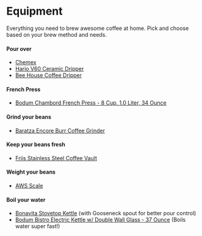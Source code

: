 # Equipment

Everything you need to brew awesome coffee at home. Pick and choose based on your brew method and needs.

#### Pour over

- [Chemex](http://www.amazon.com/Chemex-6-Cup-Classic-Series-Coffee/dp/B0000YWF5E/)
- [Hario V60 Ceramic Dripper](http://www.amazon.com/Hario-VDC-02W-Ceramic-Coffee-Dripper/dp/B000P4D5HG/)
- [Bee House Coffee Dripper](http://buy.stumptowncoffee.com/bee-house-dripper.html)

#### French Press

- [Bodum Chambord French Press - 8 Cup, 1.0 Liter, 34 Ounce](http://www.amazon.com/gp/product/B001LQHQT0/)

#### Grind your beans

- [Baratza Encore Burr Coffee Grinder](http://www.amazon.com/Baratza-Encore-Conical-Coffee-Grinder/dp/B007F183LK/)

#### Keep your beans fresh

- [Friis Stainless Steel Coffee Vault](http://www.amazon.com/gp/product/B001V9VDP0/)

#### Weight your beans

- [AWS Scale](http://www.amazon.com/American-Weigh-Scales-AMW-SC-2KG-Digital/dp/B001RF3XJ2/)

#### Boil your water

- [Bonavita Stovetop Kettle](http://www.amazon.com/gp/product/B005YR0IBU/) (with Gooseneck spout for better pour control)
- [Bodum Bistro Electric Kettle w/ Double Wall Glass - 37 Ounce](http://www.amazon.com/gp/product/B00851LKEQ/) (Boils water super fast!)
